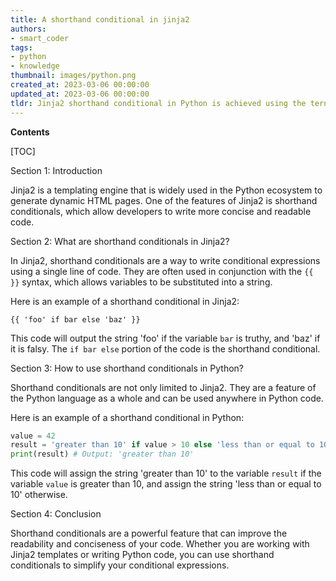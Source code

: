 ```yaml
---
title: A shorthand conditional in jinja2
authors:
- smart_coder
tags:
- python
- knowledge
thumbnail: images/python.png
created_at: 2023-03-06 00:00:00
updated_at: 2023-03-06 00:00:00
tldr: Jinja2 shorthand conditional in Python is achieved using the ternary operator.
---
```


**Contents**

[TOC]

Section 1: Introduction

Jinja2 is a templating engine that is widely used in the Python ecosystem to generate dynamic HTML pages. One of the features of Jinja2 is shorthand conditionals, which allow developers to write more concise and readable code.

Section 2: What are shorthand conditionals in Jinja2?

In Jinja2, shorthand conditionals are a way to write conditional expressions using a single line of code. They are often used in conjunction with the `{{ }}` syntax, which allows variables to be substituted into a string.

Here is an example of a shorthand conditional in Jinja2:

```
{{ 'foo' if bar else 'baz' }}
```

This code will output the string 'foo' if the variable `bar` is truthy, and 'baz' if it is falsy. The `if bar else` portion of the code is the shorthand conditional.

Section 3: How to use shorthand conditionals in Python?

Shorthand conditionals are not only limited to Jinja2. They are a feature of the Python language as a whole and can be used anywhere in Python code.

Here is an example of a shorthand conditional in Python:

```python
value = 42
result = 'greater than 10' if value > 10 else 'less than or equal to 10'
print(result) # Output: 'greater than 10'
```

This code will assign the string 'greater than 10' to the variable `result` if the variable `value` is greater than 10, and assign the string 'less than or equal to 10' otherwise.

Section 4: Conclusion

Shorthand conditionals are a powerful feature that can improve the readability and conciseness of your code. Whether you are working with Jinja2 templates or writing Python code, you can use shorthand conditionals to simplify your conditional expressions.
